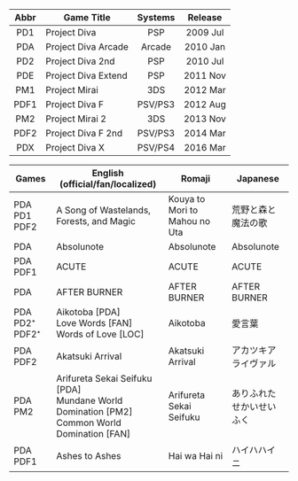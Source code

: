 
| Abbr | Game Title          | Systems | Release  |
|:----:|---------------------|:-------:|:--------:|
| PD1  | Project Diva        | PSP     | 2009 Jul |
| PDA  | Project Diva Arcade | Arcade  | 2010 Jan |
| PD2  | Project Diva 2nd    | PSP     | 2010 Jul |
| PDE  | Project Diva Extend | PSP     | 2011 Nov |
| PM1  | Project Mirai       | 3DS     | 2012 Mar |
| PDF1 | Project Diva F      | PSV/PS3 | 2012 Aug |
| PM2  | Project Mirai 2     | 3DS     | 2013 Nov |
| PDF2 | Project Diva F 2nd  | PSV/PS3 | 2014 Mar |
| PDX  | Project Diva X      | PSV/PS4 | 2016 Mar |


| Games          | English (official/fan/localized)                                                                     | Romaji                        | Japanese     |
|----------------|------------------------------------------------------------------------------------------------------|-------------------------------|--------------|
| PDA PD1 PDF2   | A Song of Wastelands, Forests, and Magic                                                             | Kouya to Mori to Mahou no Uta | 荒野と森と魔法の歌    |
| PDA            | Absolunote                                                                                           | Absolunote                    | Absolunote   |
| PDA PDF1       | ACUTE                                                                                                | ACUTE                         | ACUTE        |
| PDA            | AFTER BURNER                                                                                         | AFTER BURNER                  | AFTER BURNER |
| PDA PD2⁺ PDF2⁺ | Aikotoba [PDA] <br> Love Words [FAN] <br> Words of Love [LOC]                                        | Aikotoba                      | 愛言葉          |
| PDA PDF2       | Akatsuki Arrival                                                                                     | Akatsuki Arrival              | アカツキアライヴァル   |
| PDA PM2        | Arifureta Sekai Seifuku [PDA] <br> Mundane World Domination [PM2] <br> Common World Domination [FAN] | Arifureta Sekai Seifuku       | ありふれたせかいせいふく |
| PDA PDF1       | Ashes to Ashes                                                                                       | Hai wa Hai ni                 | ハイハハイニ       |
